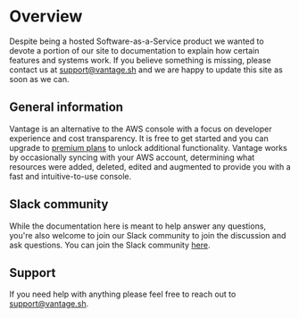 # Overview

Despite being a hosted Software-as-a-Service product we wanted to devote a portion of our site to documentation to explain how certain features and systems work. If you believe something is missing, please contact us at support@vantage.sh and we are happy to update this site as soon as we can. 

## General information

Vantage is an alternative to the AWS console with a focus on developer experience and cost transparency. It is free to get started and you can upgrade to [premium plans](https://www.vantage.sh/pricing) to unlock additional functionality. Vantage works by occasionally syncing with your AWS account, determining what resources were added, deleted, edited and augmented to provide you with a fast and intuitive-to-use console.

## Slack community

While the documentation here is meant to help answer any questions, you're also welcome to join our Slack community to join the discussion and ask questions. You can join the Slack community [here](https://join.slack.com/t/vantagecommunity/shared_invite/zt-k429eawn-NbbDu3Sbe51JR2plAyhH_Q).

## Support

If you need help with anything please feel free to reach out to support@vantage.sh.
